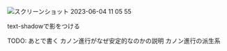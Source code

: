 ![スクリーンショット 2023-06-04 11 05 55](https://github.com/moeka802/ukulele-projects/assets/42276835/01c5619a-0c3f-4069-a952-5557dc8ecc23)

text-shadowで影をつける

TODO: あとで書く カノン進行がなぜ安定的なのかの説明 カノン進行の派生系
